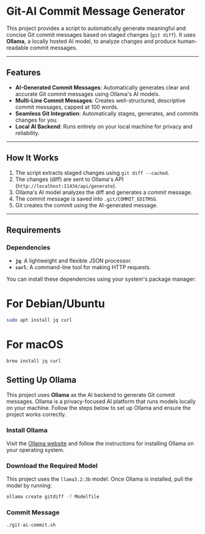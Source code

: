 # Git-AI Commit Message Generator

This project provides a script to automatically generate meaningful and concise Git commit messages based on staged changes (`git diff`). It uses **Ollama**, a locally hosted AI model, to analyze changes and produce human-readable commit messages.

---

## Features

- **AI-Generated Commit Messages**: Automatically generates clear and accurate Git commit messages using Ollama's AI models.
- **Multi-Line Commit Messages**: Creates well-structured, descriptive commit messages, capped at 100 words.
- **Seamless Git Integration**: Automatically stages, generates, and commits changes for you.
- **Local AI Backend**: Runs entirely on your local machine for privacy and reliability.

---

## How It Works

1. The script extracts staged changes using `git diff --cached`.
2. The changes (diff) are sent to Ollama's API (`http://localhost:11434/api/generate`).
3. Ollama's AI model analyzes the diff and generates a commit message.
4. The commit message is saved into `.git/COMMIT_EDITMSG`.
5. Git creates the commit using the AI-generated message.

---

## Requirements

### Dependencies

- **`jq`**: A lightweight and flexible JSON processor.
- **`curl`**: A command-line tool for making HTTP requests.

You can install these dependencies using your system's package manager:

# For Debian/Ubuntu
```bash
sudo apt install jq curl
```

# For macOS
```bash
brew install jq curl
```

## Setting Up Ollama

This project uses **Ollama** as the AI backend to generate Git commit messages. Ollama is a privacy-focused AI platform that runs models locally on your machine. Follow the steps below to set up Ollama and ensure the project works correctly.

### Install Ollama

Visit the [Ollama website](https://ollama.ai/) and follow the instructions for installing Ollama on your operating system.

### Download the Required Model

This project uses the `llama3.2:3b` model. Once Ollama is installed, pull the model by running:

```bash
ollama create gitdiff -f Modelfile
```

### Commit Message
```bash
./git-ai-commit.sh
